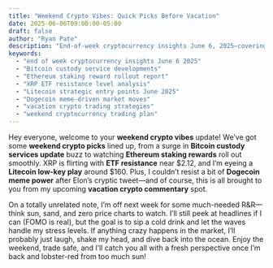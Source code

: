 ```yaml
---
title: "Weekend Crypto Vibes: Quick Picks Before Vacation"
date: 2025-06-06T09:00:00-05:00
draft: false
author: "Ryan Pate"
description: "End-of-week cryptocurrency insights June 6, 2025—covering Bitcoin custody service developments, Ethereum staking reward rollouts, XRP ETF resistance analysis, Litecoin strategic entry points, Dogecoin meme-driven moves, and vacation trading strategies."
keywords:
  - "end of week cryptocurrency insights June 6 2025"
  - "Bitcoin custody service developments"
  - "Ethereum staking reward rollout report"
  - "XRP ETF resistance level analysis"
  - "Litecoin strategic entry points June 2025"
  - "Dogecoin meme-driven market moves"
  - "vacation crypto trading strategies"
  - "weekend cryptocurrency trading plan"
---
```


Hey everyone, welcome to your **weekend crypto vibes** update! We’ve got some **weekend crypto picks** lined up, from a surge in **Bitcoin custody services update** buzz to watching **Ethereum staking rewards** roll out smoothly. XRP is flirting with **ETF resistance** near $2.12, and I’m eyeing a **Litecoin low-key play** around $160. Plus, I couldn’t resist a bit of **Dogecoin meme power** after Elon’s cryptic tweet—and of course, this is all brought to you from my upcoming **vacation crypto commentary** spot.

On a totally unrelated note, I’m off next week for some much-needed R&R—think sun, sand, and zero price charts to watch. I’ll still peek at headlines if I can (FOMO is real), but the goal is to sip a cold drink and let the waves handle my stress levels. If anything crazy happens in the market, I’ll probably just laugh, shake my head, and dive back into the ocean. Enjoy the weekend, trade safe, and I’ll catch you all with a fresh perspective once I’m back and lobster-red from too much sun! 